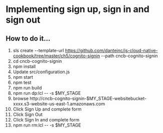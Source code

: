 # Implementing sign up, sign in and sign out

## How to do it...
1. sls create --template-url https://github.com/danteinc/js-cloud-native-cookbook/tree/master/ch5/cognito-signin --path cncb-cognito-signin
2. cd cncb-cognito-signin
3. npm install
4. Update src/configuration.js
4. npm start
5. npm test
6. npm run build
7. npm run dp:lcl -- -s $MY_STAGE
8. browse http://cncb-cognito-signin-$MY_STAGE-websitebucket-xxxx.s3-website-us-east-1.amazonaws.com
9. Click Sign Up and complete form
10. Click Sign Out
11. Click Sign In and complete form
12. npm run rm:lcl -- -s $MY_STAGE
